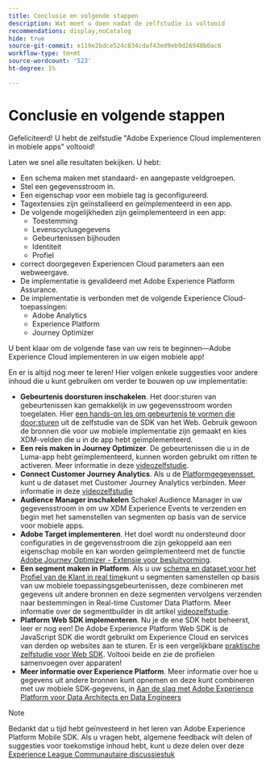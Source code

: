 ```yaml
---
title: Conclusie en volgende stappen
description: Wat moet u doen nadat de zelfstudie is voltooid
recommendations: display,noCatalog
hide: true
source-git-commit: e119e2bdce524c834cdaf43ed9eb9d26948b0ac6
workflow-type: tm+mt
source-wordcount: '523'
ht-degree: 1%

---
```


# Conclusie en volgende stappen

Gefeliciteerd! U hebt de zelfstudie &quot;Adobe Experience Cloud implementeren in mobiele apps&quot; voltooid!

Laten we snel alle resultaten bekijken. U hebt:

* Een schema maken met standaard- en aangepaste veldgroepen.
* Stel een gegevensstroom in.
* Een eigenschap voor een mobiele tag is geconfigureerd.
* Tagextensies zijn geïnstalleerd en geïmplementeerd in een app.
* De volgende mogelijkheden zijn geïmplementeerd in een app:
   * Toestemming
   * Levenscyclusgegevens
   * Gebeurtenissen bijhouden
   * Identiteit
   * Profiel
* correct doorgegeven Experiencen Cloud parameters aan een webweergave.
* De implementatie is gevalideerd met Adobe Experience Platform Assurance.
* De implementatie is verbonden met de volgende Experience Cloud-toepassingen:
   * Adobe Analytics
   * Experience Platform
   * Journey Optimizer

U bent klaar om de volgende fase van uw reis te beginnen—Adobe Experience Cloud implementeren in uw eigen mobiele app!

En er is altijd nog meer te leren! Hier volgen enkele suggesties voor andere inhoud die u kunt gebruiken om verder te bouwen op uw implementatie:

* **Gebeurtenis doorsturen inschakelen**. Het door:sturen van gebeurtenissen kan gemakkelijk in uw gegevensstroom worden toegelaten. Hier [een hands-on les om gebeurtenis te vormen die door:sturen](https://experienceleague.adobe.com/docs/platform-learn/implement-web-sdk/event-forwarding/setup-event-forwarding.html) uit de zelfstudie van de SDK van het Web. Gebruik gewoon de bronnen die voor uw mobiele implementatie zijn gemaakt en kies XDM-velden die u in de app hebt geïmplementeerd.
* **Een reis maken in Journey Optimizer**. De gebeurtenissen die u in de Luma-app hebt geïmplementeerd, kunnen worden gebruikt om ritten te activeren. Meer informatie in deze [videozelfstudie](https://experienceleague.adobe.com/docs/journey-optimizer-learn/tutorials/create-journeys/use-case-transactional-journey.html).
* **Connect Customer Journey Analytics**. Als u de [Platformgegevensset](platform.md), kunt u de dataset met Customer Journey Analytics verbinden. Meer informatie in deze [videozelfstudie](https://experienceleague.adobe.com/docs/customer-journey-analytics-learn/tutorials/connecting-customer-journey-analytics-to-data-sources-in-platform.html)
* **Audience Manager inschakelen** Schakel Audience Manager in uw gegevensstroom in om uw XDM Experience Events te verzenden en begin met het samenstellen van segmenten op basis van de service voor mobiele apps.
* **Adobe Target implementeren**. Het doel wordt nu ondersteund door configuraties in de gegevensstroom die zijn gekoppeld aan een eigenschap mobile en kan worden geïmplementeerd met de functie [Adobe Journey Optimizer - Extensie voor besluitvorming](https://developer.adobe.com/client-sdks/documentation/adobe-journey-optimizer-decisioning/).
* **Een segment maken in Platform**. Als u uw [schema en dataset voor het Profiel van de Klant in real time](platform.md)kunt u segmenten samenstellen op basis van uw mobiele toepassingsgebeurtenissen, deze combineren met gegevens uit andere bronnen en deze segmenten vervolgens verzenden naar bestemmingen in Real-time Customer Data Platform. Meer informatie over de segmentbuilder in dit artikel [videozelfstudie](https://experienceleague.adobe.com/docs/platform-learn/tutorials/segments/create-segments.html).
* **Platform Web SDK implementeren**. Nu je de ene SDK hebt beheerst, leer er nog een! De Adobe Experience Platform Web SDK is de JavaScript SDK die wordt gebruikt om Experience Cloud en services van derden op websites aan te sturen. Er is een vergelijkbare [praktische zelfstudie voor Web SDK](https://experienceleague.adobe.com/docs/platform-learn/implement-web-sdk/overview.html). Voltooi beide en zie de profielen samenvoegen over apparaten!
* **Meer informatie over Experience Platform**. Meer informatie over hoe u gegevens uit andere bronnen kunt opnemen en deze kunt combineren met uw mobiele SDK-gegevens, in [Aan de slag met Adobe Experience Platform voor Data Architects en Data Engineers](https://experienceleague.adobe.com/docs/platform-learn/getting-started-for-data-architects-and-data-engineers/overview.html)


>[!NOTE]
>
>Bedankt dat u tijd hebt geïnvesteerd in het leren van Adobe Experience Platform Mobile SDK. Als u vragen hebt, algemene feedback wilt delen of suggesties voor toekomstige inhoud hebt, kunt u deze delen over deze [Experience League Communautaire discussiestuk](https://experienceleaguecommunities.adobe.com/t5/adobe-experience-platform-launch/tutorial-discussion-implement-adobe-experience-cloud-in-mobile/td-p/443796)
